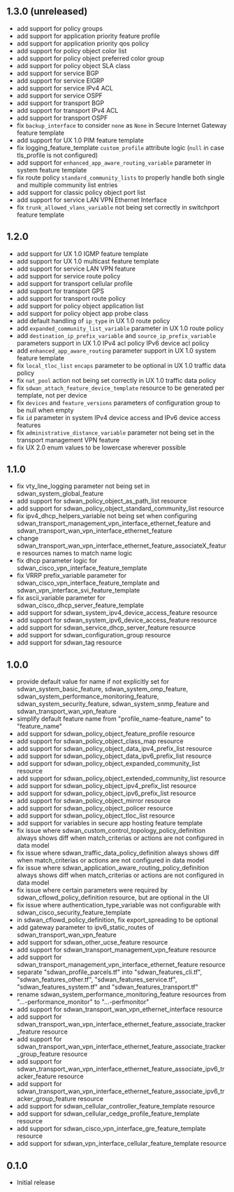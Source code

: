 ## 1.3.0 (unreleased)

- add support for policy groups
- add support for application priority feature profile
- add support for application priority qos policy
- add support for policy object color list
- add support for policy object preferred color group
- add support for policy object SLA class
- add support for service BGP
- add support for service EIGRP
- add support for service IPv4 ACL
- add support for service OSPF
- add support for transport BGP
- add support for transport IPv4 ACL
- add support for transport OSPF
- fix `backup_interface` to consider `none` as `None` in Secure Internet Gateway feature template
- add support for UX 1.0 PIM feature template
- fix logging_feature_template `custom_profile` attribute logic (`null` in case tls_profile is not configured)
- add support for `enhanced_app_aware_routing_variable` parameter in system feature template
- fix route policy `standard_community_lists` to properly handle both single and multiple community list entries
- add support for classic policy object port list
- add support for service LAN VPN Ethernet Interface
- fix `trunk_allowed_vlans_variable` not being set correctly in switchport feature template

## 1.2.0

- add support for UX 1.0 IGMP feature template
- add support for UX 1.0 multicast feature template
- add support for service LAN VPN feature
- add support for service route policy
- add support for transport cellular profile
- add support for transport GPS
- add support for transport route policy
- add support for policy object application list
- add support for policy object app probe class
- add default handling of `ip_type` in UX 1.0 route policy
- add `expanded_community_list_variable` parameter in UX 1.0 route policy
- add `destination_ip_prefix_variable` and `source_ip_prefix_variable` parameters support in UX 1.0 IPv4 acl policy IPv6 device acl policy
- add `enhanced_app_aware_routing` parameter support in UX 1.0 system feature template
- fix `local_tloc_list` `encaps` parameter to be optional in UX 1.0 traffic data policy
- fix `nat_pool` action not being set correctly in UX 1.0 traffic data policy
- fix `sdwan_attach_feature_device_template` resource to be generated per template, not per device
- fix `devices` and `feature_versions` parameters of configuration group to be null when empty
- fix `id` parameter in system IPv4 device access and IPv6 device access features
- fix `administrative_distance_variable` parameter not being set in the transport management VPN feature
- fix UX 2.0 enum values to be lowercase wherever possible

## 1.1.0

- fix vty_line_logging parameter not being set in sdwan_system_global_feature
- add support for sdwan_policy_object_as_path_list resource
- add support for sdwan_policy_object_standard_community_list resource
- fix ipv4_dhcp_helpers_variable not being set when configuring sdwan_transport_management_vpn_interface_ethernet_feature and sdwan_transport_wan_vpn_interface_ethernet_feature
- change sdwan_transport_wan_vpn_interface_ethernet_feature_associateX_feature resources names to match name logic
- fix dhcp parameter logic for sdwan_cisco_vpn_interface_feature_template
- fix VRRP prefix_variable parameter for sdwan_cisco_vpn_interface_feature_template and sdwan_vpn_interface_svi_feature_template
- fix ascii_variable parameter for sdwan_cisco_dhcp_server_feature_template
- add support for sdwan_system_ipv4_device_access_feature resource
- add support for sdwan_system_ipv6_device_access_feature resource
- add support for sdwan_service_dhcp_server_feature resource
- add support for sdwan_configuration_group resource
- add support for sdwan_tag resource

## 1.0.0

- provide default value for name if not explicitly set for sdwan_system_basic_feature, sdwan_system_omp_feature, sdwan_system_performance_monitoring_feature, sdwan_system_security_feature, sdwan_system_snmp_feature and sdwan_transport_wan_vpn_feature
- simplify default feature name from "profile_name-feature_name" to "feature_name"
- add support for sdwan_policy_object_feature_profile resource
- add support for sdwan_policy_object_class_map resource
- add support for sdwan_policy_object_data_ipv4_prefix_list resource
- add support for sdwan_policy_object_data_ipv6_prefix_list resource
- add support for sdwan_policy_object_expanded_community_list resource
- add support for sdwan_policy_object_extended_community_list resource
- add support for sdwan_policy_object_ipv4_prefix_list resource
- add support for sdwan_policy_object_ipv6_prefix_list resource
- add support for sdwan_policy_object_mirror resource
- add support for sdwan_policy_object_policer resource
- add support for sdwan_policy_object_tloc_list resource
- add support for variables in secure app hosting feature template
- fix issue where sdwan_custom_control_topology_policy_definition always shows diff when match_criterias or actions are not configured in data model
- fix issue where sdwan_traffic_data_policy_definition always shows diff when match_criterias or actions are not configured in data model
- fix issue where sdwan_application_aware_routing_policy_definition always shows diff when match_criterias or actions are not configured in data model
- fix issue where certain parameters were required by sdwan_cflowd_policy_definition resource, but are optional in the UI
- fix issue where authentication_type_variable was not configurable with sdwan_cisco_security_feature_template
- in sdwan_cflowd_policy_definition, fix export_spreading to be optional
- add gateway parameter to ipv6_static_routes of sdwan_transport_wan_vpn_feature
- add support for sdwan_other_ucse_feature resource
- add support for sdwan_transport_management_vpn_feature resource
- add support for sdwan_transport_management_vpn_interface_ethernet_feature resource
- separate "sdwan_profile_parcels.tf" into "sdwan_features_cli.tf", "sdwan_features_other.tf", "sdwan_features_service.tf", "sdwan_features_system.tf" and "sdwan_features_transport.tf"
- rename sdwan_system_performance_monitoring_feature resources from "...-performance_monitor" to "...-perfmonitor"
- add support for sdwan_transport_wan_vpn_ethernet_interface resource
- add support for sdwan_transport_wan_vpn_interface_ethernet_feature_associate_tracker_feature resource
- add support for sdwan_transport_wan_vpn_interface_ethernet_feature_associate_tracker_group_feature resource
- add support for sdwan_transport_wan_vpn_interface_ethernet_feature_associate_ipv6_tracker_feature resource
- add support for sdwan_transport_wan_vpn_interface_ethernet_feature_associate_ipv6_tracker_group_feature resource
- add support for sdwan_cellular_controller_feature_template resource
- add support for sdwan_cellular_cedge_profile_feature_template resource
- add support for sdwan_cisco_vpn_interface_gre_feature_template resource
- add support for sdwan_vpn_interface_cellular_feature_template resource

## 0.1.0

- Initial release
